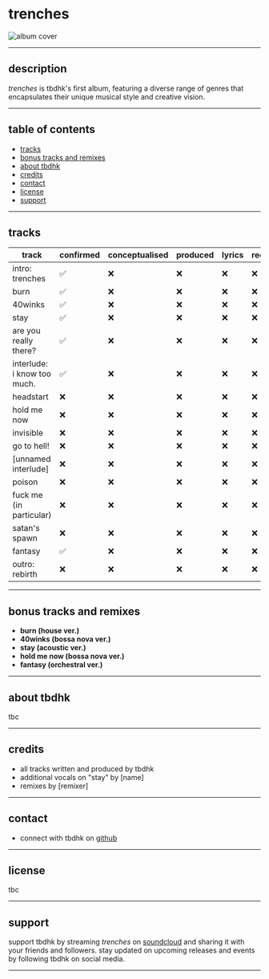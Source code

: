 # trenches

![album cover](album_cover.jpg)

---

## description

*trenches* is tbdhk's first album, featuring a diverse range of genres that encapsulates their unique musical style and creative vision.

---

## table of contents

- [tracks](#tracks)
- [bonus tracks and remixes](#bonus-tracks-and-remixes)
- [about tbdhk](#about-tbdhk)
- [credits](#credits)
- [contact](#contact)
- [license](#license)
- [support](#support)

---

## tracks

| track | confirmed | conceptualised | produced | lyrics | recorded | mastered | completed |
|---------------------|-----------|----------------|----------|--------|----------|----------|-----------|
| intro: trenches | ✅ | ❌ | ❌ | ❌ | ❌ | ❌ | ❌ |
| burn | ✅ | ❌ | ❌ | ❌ | ❌ | ❌ | ❌ |
| 40winks | ✅ | ❌ | ❌ | ❌ | ❌ | ❌ | ❌ |
| stay | ✅ | ❌ | ❌ | ❌ | ❌ | ❌ | ❌ |
| are you really there?| ✅ | ❌ | ❌ | ❌ | ❌ | ❌ | ❌ |
| interlude: i know too much. | ✅ | ❌ | ❌ | ❌ | ❌ | ❌ | ❌ |
| headstart | ❌ | ❌ | ❌ | ❌ | ❌ | ❌ | ❌ |
| hold me now | ❌ | ❌ | ❌ | ❌ | ❌ | ❌ | ❌ |
| invisible | ❌ | ❌ | ❌ | ❌ | ❌ | ❌ | ❌ |
| go to hell! | ❌ | ❌ | ❌ | ❌ | ❌ | ❌ | ❌ |
| [unnamed interlude] | ❌ | ❌ | ❌ | ❌ | ❌ | ❌ | ❌ |
| poison | ❌ | ❌ | ❌ | ❌ | ❌ | ❌ | ❌ |
| fuck me (in particular) | ❌ | ❌ | ❌ | ❌ | ❌ | ❌ | ❌ |
| satan's spawn | ❌ | ❌ | ❌ | ❌ | ❌ | ❌ | ❌ |
| fantasy | ✅ | ❌ | ❌ | ❌ | ❌ | ❌ | ❌ |
| outro: rebirth | ❌ | ❌ | ❌ | ❌ | ❌ | ❌ | ❌ |

---

## bonus tracks and remixes

- **burn (house ver.)**
- **40winks (bossa nova ver.)**
- **stay (acoustic ver.)**
- **hold me now (bossa nova ver.)**
- **fantasy (orchestral ver.)**

---

## about tbdhk

tbc

---

## credits

- all tracks written and produced by tbdhk
- additional vocals on "stay" by [name]
- remixes by [remixer]

---

## contact

- connect with tbdhk on [github](https://github.com/tb-dhk)

---

## license

tbc

---

## support

support tbdhk by streaming *trenches* on [soundcloud](https://soundcloud.com/tbdhk/sets/drafts-in-the-trenches) and sharing it with your friends and followers. stay updated on upcoming releases and events by following tbdhk on social media.

---

